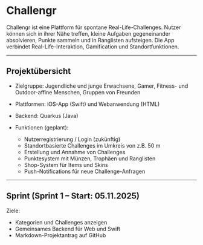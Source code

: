 # Challengr

Challengr ist eine Plattform für spontane Real-Life-Challenges.
Nutzer können sich in ihrer Nähe treffen, kleine Aufgaben gegeneinander absolvieren, Punkte sammeln und in Ranglisten aufsteigen.
Die App verbindet Real-Life-Interaktion, Gamification und Standortfunktionen.

---

## Projektübersicht

- Zielgruppe: Jugendliche und junge Erwachsene, Gamer, Fitness- und Outdoor-affine Menschen, Gruppen von Freunden
- Plattformen: iOS-App (Swift) und Webanwendung (HTML)
- Backend: Quarkus (Java)
- Funktionen (geplant):

  - Nutzerregistrierung / Login (zukünftig)
  - Standortbasierte Challenges im Umkreis von z.B. 50 m
  - Erstellung und Annahme von Challenges
  - Punktesystem mit Münzen, Trophäen und Ranglisten
  - Shop-System für Items und Skins
  - Push-Notifications für neue Challenge-Anfragen

---

## Sprint (Sprint 1 – Start: 05.11.2025)

Ziele:

- Kategorien und Challenges anzeigen
- Gemeinsames Backend für Web und Swift
- Markdown-Projektantrag auf GitHub
